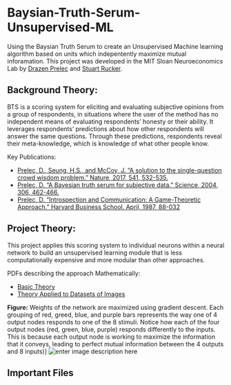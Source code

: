 
# Baysian-Truth-Serum-Unsupervised-ML
Using the Baysian Truth Serum to create an Unsupervised Machine learning algorithm based on units which indepentently maximize mutual inforamation. This project was developed in the MIT Sloan Neuroeconomics Lab by [Drazen Prelec](https://economics.mit.edu/faculty/dprelec) and [Stuart Rucker](stuartrucker.github.io).

## Background Theory:
BTS is a scoring system for eliciting and evaluating subjective opinions from a group of respondents, in situations where the user of the method has no independent means of evaluating respondents’ honesty or their ability. It leverages respondents’ predictions about how other respondents will answer the same questions. Through these predictions, respondents reveal their meta-knowledge, which is knowledge of what other people know. 

Key Publications:

 -  [Prelec, D., Seung, H.S., and McCoy, J. “A solution to the single-question crowd wisdom problem.” Nature, 2017, 541, 532-535.](http://www.nature.com/nature/journal/v541/n7638/full/nature21054.html)
 - [Prelec, D. “A Bayesian truth serum for subjective data.” Science, 2004, 306, 462-466.](https://nelmit.files.wordpress.com/2016/10/bts.pdf "bts")
 - [Prelec, D. “Introspection and Communication: A Game-Theoretic Approach.” Harvard Business School. April, 1987, 88-032](https://nelmit.files.wordpress.com/2016/10/introspection_and_communication_a_game_theoretic_approach_prelec.pdf "Introspection_and_Communication_a_Game_Theoretic_Approach_Prelec")

## Project Theory:
This project applies this scoring system to individual neurons within a neural network to build an unsupervised learning module that is less computationally expensive and more modular than other approaches.

PDFs describing the approach Mathematically:

 - [Basic Theory](https://github.com/StuartRucker/Baysian-Truth-Serum-Unsupervised-ML/blob/master/theoretical%20notes%20pdfs/BTSAlgorithm.pdf)
 - [Theory Applied to Datasets of Images](https://github.com/StuartRucker/Baysian-Truth-Serum-Unsupervised-ML/blob/master/theoretical%20notes%20pdfs/BTSNMarch23EntropicFormulation.pdf)

**Figure:** Weights of the network are maximized using gradient descent. Each grouping of red, greed, blue, and purple bars represents the way one of 4 output nodes responds to one of the 8 stimuli. Notice how each of the four output nodes (red, green, blue, purple) responds differently to the inputs. This is because each output node is working to maximize the information that it conveys, leading to perfect mutual information between the 4 outputs and 8 inputs)] 
![enter image description here](https://i.imgur.com/MUQRnXS.gif)

## Important Files


